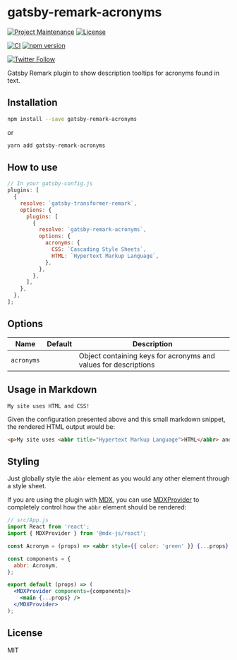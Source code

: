 # gatsby-remark-acronyms

[![Project Maintenance](https://img.shields.io/maintenance/yes/2021.svg)](https://github.com/pedrolamas/gatsby-remark-acronyms 'GitHub Repository')
[![License](https://img.shields.io/github/license/pedrolamas/gatsby-remark-acronyms.svg)](https://github.com/pedrolamas/gatsby-remark-acronyms/blob/master/LICENSE 'License')

[![CI](https://github.com/pedrolamas/gatsby-remark-acronyms/workflows/CI/badge.svg)](https://github.com/pedrolamas/gatsby-remark-acronyms/actions 'Build Status')
[![npm version](https://img.shields.io/npm/v/gatsby-remark-acronyms)](https://www.npmjs.com/package/gatsby-remark-acronyms 'NPM package')

[![Twitter Follow](https://img.shields.io/twitter/follow/pedrolamas?style=social)](https://twitter.com/pedrolamas '@pedrolamas')

Gatsby Remark plugin to show description tooltips for acronyms found in text.

## Installation

```sh
npm install --save gatsby-remark-acronyms
```

or

```sh
yarn add gatsby-remark-acronyms
```

## How to use

```js
// In your gatsby-config.js
plugins: [
  {
    resolve: `gatsby-transformer-remark`,
    options: {
      plugins: [
        {
          resolve: `gatsby-remark-acronyms`,
          options: {
            acronyms: {
              CSS: `Cascading Style Sheets`,
              HTML: `Hypertext Markup Language`,
            },
          },
        },
      ],
    },
  },
];
```

## Options

| Name       | Default | Description                                                     |
| ---------- | ------- | --------------------------------------------------------------- |
| `acronyms` |         | Object containing keys for acronyms and values for descriptions |

## Usage in Markdown

```text
My site uses HTML and CSS!
```

Given the configuration presented above and this small markdown snippet, the rendered HTML output would be:

```html
<p>My site uses <abbr title="Hypertext Markup Language">HTML</abbr> and <abbr title="Cascading Style Sheets">CSS</abbr>!</p>
```

## Styling

Just globally style the `abbr` element as you would any other element through a style sheet.

If you are using the plugin with [MDX](https://mdxjs.com/), you can use [MDXProvider](https://mdxjs.com/getting-started#mdxprovider) to completely control how the `abbr` element should be rendered:

```jsx
// src/App.js
import React from 'react';
import { MDXProvider } from '@mdx-js/react';

const Acronym = (props) => <abbr style={{ color: 'green' }} {...props} />;

const components = {
  abbr: Acronym,
};

export default (props) => (
  <MDXProvider components={components}>
    <main {...props} />
  </MDXProvider>
);
```

## License

MIT
